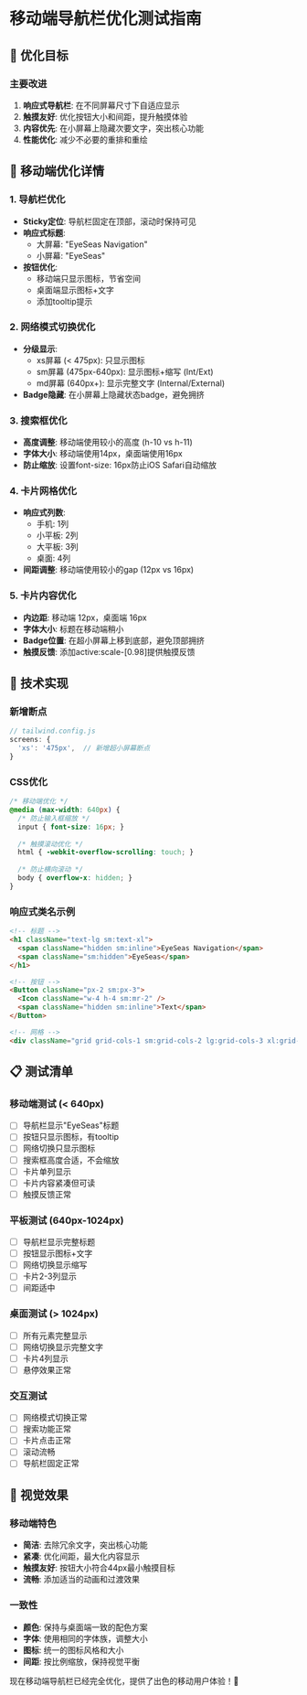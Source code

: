 # 移动端导航栏优化测试指南

## 🎯 优化目标

### 主要改进
1. **响应式导航栏**: 在不同屏幕尺寸下自适应显示
2. **触摸友好**: 优化按钮大小和间距，提升触摸体验
3. **内容优先**: 在小屏幕上隐藏次要文字，突出核心功能
4. **性能优化**: 减少不必要的重排和重绘

## 📱 移动端优化详情

### 1. 导航栏优化
- **Sticky定位**: 导航栏固定在顶部，滚动时保持可见
- **响应式标题**: 
  - 大屏幕: "EyeSeas Navigation"
  - 小屏幕: "EyeSeas"
- **按钮优化**:
  - 移动端只显示图标，节省空间
  - 桌面端显示图标+文字
  - 添加tooltip提示

### 2. 网络模式切换优化
- **分级显示**:
  - xs屏幕 (< 475px): 只显示图标
  - sm屏幕 (475px-640px): 显示图标+缩写 (Int/Ext)
  - md屏幕 (640px+): 显示完整文字 (Internal/External)
- **Badge隐藏**: 在小屏幕上隐藏状态badge，避免拥挤

### 3. 搜索框优化
- **高度调整**: 移动端使用较小的高度 (h-10 vs h-11)
- **字体大小**: 移动端使用14px，桌面端使用16px
- **防止缩放**: 设置font-size: 16px防止iOS Safari自动缩放

### 4. 卡片网格优化
- **响应式列数**:
  - 手机: 1列
  - 小平板: 2列
  - 大平板: 3列
  - 桌面: 4列
- **间距调整**: 移动端使用较小的gap (12px vs 16px)

### 5. 卡片内容优化
- **内边距**: 移动端 12px，桌面端 16px
- **字体大小**: 标题在移动端稍小
- **Badge位置**: 在超小屏幕上移到底部，避免顶部拥挤
- **触摸反馈**: 添加active:scale-[0.98]提供触摸反馈

## 🔧 技术实现

### 新增断点
```javascript
// tailwind.config.js
screens: {
  'xs': '475px',  // 新增超小屏幕断点
}
```

### CSS优化
```css
/* 移动端优化 */
@media (max-width: 640px) {
  /* 防止输入框缩放 */
  input { font-size: 16px; }
  
  /* 触摸滚动优化 */
  html { -webkit-overflow-scrolling: touch; }
  
  /* 防止横向滚动 */
  body { overflow-x: hidden; }
}
```

### 响应式类名示例
```html
<!-- 标题 -->
<h1 className="text-lg sm:text-xl">
  <span className="hidden sm:inline">EyeSeas Navigation</span>
  <span className="sm:hidden">EyeSeas</span>
</h1>

<!-- 按钮 -->
<Button className="px-2 sm:px-3">
  <Icon className="w-4 h-4 sm:mr-2" />
  <span className="hidden sm:inline">Text</span>
</Button>

<!-- 网格 -->
<div className="grid grid-cols-1 sm:grid-cols-2 lg:grid-cols-3 xl:grid-cols-4 gap-3 sm:gap-4">
```

## 📋 测试清单

### 移动端测试 (< 640px)
- [ ] 导航栏显示"EyeSeas"标题
- [ ] 按钮只显示图标，有tooltip
- [ ] 网络切换只显示图标
- [ ] 搜索框高度合适，不会缩放
- [ ] 卡片单列显示
- [ ] 卡片内容紧凑但可读
- [ ] 触摸反馈正常

### 平板测试 (640px-1024px)
- [ ] 导航栏显示完整标题
- [ ] 按钮显示图标+文字
- [ ] 网络切换显示缩写
- [ ] 卡片2-3列显示
- [ ] 间距适中

### 桌面测试 (> 1024px)
- [ ] 所有元素完整显示
- [ ] 网络切换显示完整文字
- [ ] 卡片4列显示
- [ ] 悬停效果正常

### 交互测试
- [ ] 网络模式切换正常
- [ ] 搜索功能正常
- [ ] 卡片点击正常
- [ ] 滚动流畅
- [ ] 导航栏固定正常

## 🎨 视觉效果

### 移动端特色
- **简洁**: 去除冗余文字，突出核心功能
- **紧凑**: 优化间距，最大化内容显示
- **触摸友好**: 按钮大小符合44px最小触摸目标
- **流畅**: 添加适当的动画和过渡效果

### 一致性
- **颜色**: 保持与桌面端一致的配色方案
- **字体**: 使用相同的字体族，调整大小
- **图标**: 统一的图标风格和大小
- **间距**: 按比例缩放，保持视觉平衡

现在移动端导航栏已经完全优化，提供了出色的移动用户体验！🎉
